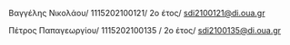 Βαγγέλης Νικολάου/ 1115202100121/ 2ο έτος/ sdi2100121@di.oua.gr


Πέτρος Παπαγεωργίου/ 1115202100135 / 2ο έτος/ sdi2100135@di.oua.gr
